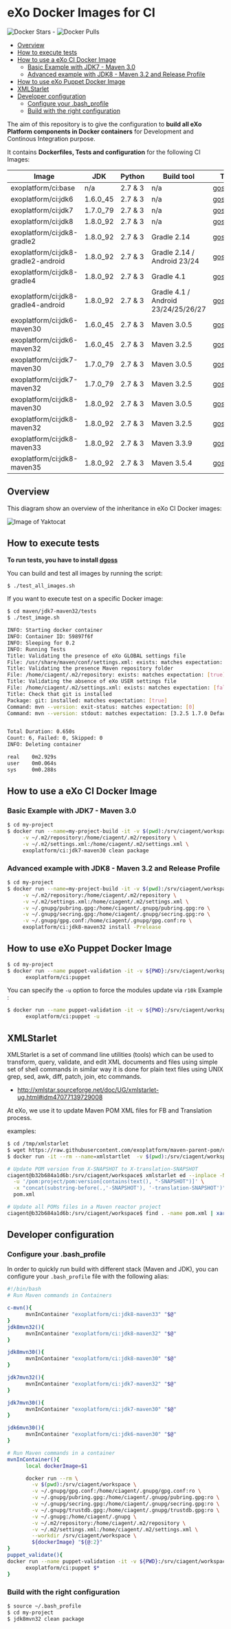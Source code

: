 # eXo Docker Images for CI <!-- omit in toc -->

<!-- markdownlint-disable MD014 -->
![Docker Stars](https://img.shields.io/docker/stars/exoplatform/ci.svg) - ![Docker Pulls](https://img.shields.io/docker/pulls/exoplatform/ci.svg)

- [Overview](#overview)
- [How to execute tests](#how-to-execute-tests)
- [How to use a eXo CI Docker Image](#how-to-use-a-exo-ci-docker-image)
  - [Basic Example with JDK7 - Maven 3.0](#basic-example-with-jdk7---maven-30)
  - [Advanced example with JDK8 - Maven 3.2 and Release Profile](#advanced-example-with-jdk8---maven-32-and-release-profile)
- [How to use eXo Puppet Docker Image](#how-to-use-exo-puppet-docker-image)
- [XMLStarlet](#xmlstarlet)
- [Developer configuration](#developer-configuration)
  - [Configure your .bash_profile](#configure-your-bash_profile)
  - [Build with the right configuration](#build-with-the-right-configuration)

The aim of this repository is to give the configuration to **build all eXo Platform components in Docker containers** for Development and Continous Integration purpose.

It contains **Dockerfiles, Tests and configuration** for the following CI Images:

|    Image                            |  JDK        | Python   |   Build tool   |  Tests
|-------------------------------------|-------------|----------|----------------|------------
| exoplatform/ci:base                 |   n/a       | 2.7 & 3  | n/a            | [goss.yaml](base/tests/goss.yaml)
| exoplatform/ci:jdk6                 |   1.6.0_45  | 2.7 & 3  | n/a            | [goss.yaml](jdk/jdk6/tests/goss.yaml)
| exoplatform/ci:jdk7                 |   1.7.0_79  | 2.7 & 3  | n/a            | [goss.yaml](jdk/jdk7/tests/goss.yaml)
| exoplatform/ci:jdk8                 |   1.8.0_92  | 2.7 & 3  | n/a            | [goss.yaml](jdk/jdk8/tests/goss.yaml)
| exoplatform/ci:jdk8-gradle2         |   1.8.0_92  | 2.7 & 3  | Gradle 2.14    | [goss.yaml](jdk/jdk8-gradle2/tests/goss.yaml)
| exoplatform/ci:jdk8-gradle2-android |   1.8.0_92  | 2.7 & 3  | Gradle 2.14 / Android 23/24    | [goss.yaml](gradle/jdk8-gradle2-android/tests/goss.yaml)
| exoplatform/ci:jdk8-gradle4         |   1.8.0_92  | 2.7 & 3  | Gradle 4.1    | [goss.yaml](jdk/jdk8-gradle4/tests/goss.yaml)
| exoplatform/ci:jdk8-gradle4-android |   1.8.0_92  | 2.7 & 3  | Gradle 4.1 / Android 23/24/25/26/27    | [goss.yaml](gradle/jdk8-gradle4-android/tests/goss.yaml)
| exoplatform/ci:jdk6-maven30         |   1.6.0_45  | 2.7 & 3  | Maven 3.0.5    | [goss.yaml](maven/jdk6-maven30/tests/goss.yaml)
| exoplatform/ci:jdk6-maven32         |   1.6.0_45  | 2.7 & 3  | Maven 3.2.5    | [goss.yaml](maven/jdk6-maven32/tests/goss.yaml)
| exoplatform/ci:jdk7-maven30         |   1.7.0_79  | 2.7 & 3  | Maven 3.0.5    | [goss.yaml](maven/jdk7-maven30/tests/goss.yaml)
| exoplatform/ci:jdk7-maven32         |   1.7.0_79  | 2.7 & 3  | Maven 3.2.5    | [goss.yaml](maven/jdk7-maven32/tests/goss.yaml)
| exoplatform/ci:jdk8-maven30         |   1.8.0_92  | 2.7 & 3  | Maven 3.0.5    | [goss.yaml](maven/jdk8-maven30/tests/goss.yaml)
| exoplatform/ci:jdk8-maven32         |   1.8.0_92  | 2.7 & 3  | Maven 3.2.5    | [goss.yaml](maven/jdk8-maven32/tests/goss.yaml)
| exoplatform/ci:jdk8-maven33         |   1.8.0_92  | 2.7 & 3  | Maven 3.3.9    | [goss.yaml](maven/jdk8-maven33/tests/goss.yaml)
| exoplatform/ci:jdk8-maven35         |   1.8.0_92  | 2.7 & 3  | Maven 3.5.4    | [goss.yaml](maven/jdk8-maven35/tests/goss.yaml)

## Overview

This diagram show an overview of the inheritance in eXo CI Docker images:

![Image of Yaktocat](doc/images/exo-ci-dockerfiles.png)

## How to execute tests

**To run tests, you have to install [dgoss](https://github.com/aelsabbahy/goss/tree/master/extras/dgoss)**

You can build and test all images by running the script:

```bash
$ ./test_all_images.sh
```

If you want to execute test on a specific Docker image:

```bash
$ cd maven/jdk7-maven32/tests
$ ./test_image.sh

INFO: Starting docker container
INFO: Container ID: 59897f6f
INFO: Sleeping for 0.2
INFO: Running Tests
Title: Validating the presence of eXo GLOBAL settings file
File: /usr/share/maven/conf/settings.xml: exists: matches expectation: [true]
Title: Validating the presence Maven repository folder
File: /home/ciagent/.m2/repository: exists: matches expectation: [true]
Title: Validating the absence of eXo USER settings file
File: /home/ciagent/.m2/settings.xml: exists: matches expectation: [false]
Title: Check that git is installed
Package: git: installed: matches expectation: [true]
Command: mvn --version: exit-status: matches expectation: [0]
Command: mvn --version: stdout: matches expectation: [3.2.5 1.7.0 Default locale: en_US, platform encoding: UTF-8]


Total Duration: 0.650s
Count: 6, Failed: 0, Skipped: 0
INFO: Deleting container

real    0m2.929s
user    0m0.064s
sys     0m0.288s
```

## How to use a eXo CI Docker Image

### Basic Example with JDK7 - Maven 3.0

```bash
$ cd my-project
$ docker run --name=my-project-build -it -v $(pwd):/srv/ciagent/workspace \
     -v ~/.m2/repository:/home/ciagent/.m2/repository \
     -v ~/.m2/settings.xml:/home/ciagent/.m2/settings.xml \
     exoplatform/ci:jdk7-maven30 clean package
```

### Advanced example with JDK8 - Maven 3.2 and Release Profile

```bash
$ cd my-project
$ docker run --name=my-project-build -it -v $(pwd):/srv/ciagent/workspace \
     -v ~/.m2/repository:/home/ciagent/.m2/repository \
     -v ~/.m2/settings.xml:/home/ciagent/.m2/settings.xml \
     -v ~/.gnupg/pubring.gpg:/home/ciagent/.gnupg/pubring.gpg:ro \
     -v ~/.gnupg/secring.gpg:/home/ciagent/.gnupg/secring.gpg:ro \
     -v ~/.gnupg/gpg.conf:/home/ciagent/.gnupg/gpg.conf:ro \
     exoplatform/ci:jdk8-maven32 install -Prelease
```

## How to use eXo Puppet Docker Image

```bash
$ cd my-project
$ docker run --name puppet-validation -it -v ${PWD}:/srv/ciagent/workspace \
      exoplatform/ci:puppet
```

You can specify the `-u` option to force the modules update via `r10k`
Example :

```bash
$ docker run --name puppet-validation -it -v ${PWD}:/srv/ciagent/workspace \
      exoplatform/ci:puppet -u
```

## XMLStarlet

XMLStarlet is a set of command line utilities (tools) which can be used to transform, query, validate, and edit XML documents and files using simple set of shell commands in similar way it is done for plain text files using UNIX grep, sed, awk, diff, patch, join, etc commands.

* <http://xmlstar.sourceforge.net/doc/UG/xmlstarlet-ug.html#idm47077139729008>

At eXo, we use it to update Maven POM XML files for FB and Translation process.

examples:

```bash
$ cd /tmp/xmlstarlet
$ wget https://raw.githubusercontent.com/exoplatform/maven-parent-pom/develop/pom.xml
$ docker run -it --rm --name=xmlstartlet  -v $(pwd):/srv/ciagent/workspace --entrypoint=/bin/bash  exoplatform/ci:jdk8-maven32

# Update POM version from X-SNAPSHOT to X-translation-SNAPSHOT
ciagent@b32b684a1d6b:/srv/ciagent/workspace$ xmlstarlet ed --inplace -N pom=http://maven.apache.org/POM/4.0.0 \
  -u '/pom:project/pom:version[contains(text(), "-SNAPSHOT")]' \
  -x "concat(substring-before(.,'-SNAPSHOT'), '-translation-SNAPSHOT')" \
  pom.xml

# Update all POMs files in a Maven reactor project
ciagent@b32b684a1d6b:/srv/ciagent/workspace$ find . -name pom.xml | xargs -t -n 1 xmlstarlet ed -P --inplace -N pom=http://maven.apache.org/POM/4.0.0 -u '/pom:project/pom:version[contains(text(), "-SNAPSHOT")]' -x "concat(substring-before(.,'-SNAPSHOT'), '-translation-SNAPSHOT')"
```

## Developer configuration

### Configure your .bash_profile

In order to quickly run build with different stack (Maven and JDK), you can configure your `.bash_profile` file with the following alias:

```bash
#!/bin/bash
# Run Maven commands in Containers

c-mvn(){
      mvnInContainer "exoplatform/ci:jdk8-maven33" "$@"
}
jdk8mvn32(){
      mvnInContainer "exoplatform/ci:jdk8-maven32" "$@"
}

jdk8mvn30(){
      mvnInContainer "exoplatform/ci:jdk8-maven30" "$@"
}

jdk7mvn32(){
      mvnInContainer "exoplatform/ci:jdk7-maven32" "$@"
}

jdk7mvn30(){
      mvnInContainer "exoplatform/ci:jdk7-maven30" "$@"
}

jdk6mvn30(){
      mvnInContainer "exoplatform/ci:jdk6-maven30" "$@"
}

# Run Maven commands in a container
mvnInContainer(){
      local dockerImage=$1

      docker run --rm \
        -v $(pwd):/srv/ciagent/workspace \
        -v ~/.gnupg/gpg.conf:/home/ciagent/.gnupg/gpg.conf:ro \
        -v ~/.gnupg/pubring.gpg:/home/ciagent/.gnupg/pubring.gpg:ro \
        -v ~/.gnupg/secring.gpg:/home/ciagent/.gnupg/secring.gpg:ro \
        -v ~/.gnupg/trustdb.gpg:/home/ciagent/.gnupg/trustdb.gpg:ro \
        -v ~/.gnupg:/home/ciagent/.gnupg \
        -v ~/.m2/repository:/home/ciagent/.m2/repository \
        -v ~/.m2/settings.xml:/home/ciagent/.m2/settings.xml \
        --workdir /srv/ciagent/workspace \
        ${dockerImage} "${@:2}"
}
puppet_validate(){
docker run --name puppet-validation -it -v ${PWD}:/srv/ciagent/workspace \
      exoplatform/ci:puppet $*
}
```

### Build with the right configuration

```bash
$ source ~/.bash_profile
$ cd my-project
$ jdk8mvn32 clean package
```
